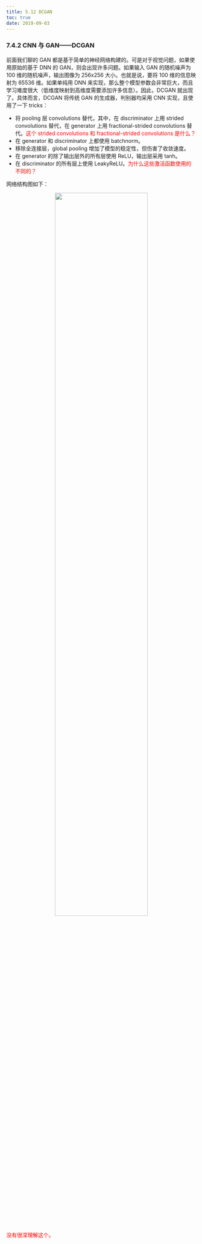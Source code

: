 ```yaml
---
title: 5.12 DCGAN
toc: true
date: 2019-09-03
---
```


### 7.4.2 CNN 与 GAN——DCGAN

前面我们聊的 GAN 都是基于简单的神经网络构建的。可是对于视觉问题，如果使用原始的基于 DNN 的 GAN，则会出现许多问题。如果输入 GAN 的随机噪声为 100 维的随机噪声，输出图像为 256x256 大小。也就是说，要将 100 维的信息映射为 65536 维。如果单纯用 DNN 来实现，那么整个模型参数会非常巨大，而且学习难度很大（低维度映射到高维度需要添加许多信息）。因此，DCGAN 就出现了。具体而言，DCGAN 将传统 GAN 的生成器，判别器均采用 CNN 实现，且使用了一下 tricks：

- 将 pooling 层 convolutions 替代，其中，在 discriminator 上用 strided convolutions 替代，在 generator 上用 fractional-strided convolutions 替代。<span style="color:red;">这个 strided convolutions 和  fractional-strided convolutions 是什么？</span>
- 在 generator 和 discriminator 上都使用 batchnorm。
- 移除全连接层，global pooling 增加了模型的稳定性，但伤害了收敛速度。
- 在 generator 的除了输出层外的所有层使用 ReLU，输出层采用 tanh。
- 在 discriminator 的所有层上使用 LeakyReLU。<span style="color:red;">为什么这些激活函数使用的不同的？</span>

网络结构图如下：


<p align="center">
    <img width="70%" height="70%" src="http://images.iterate.site/blog/image/20190722/01ReD4yfkjYb.png?imageslim">
</p>

<span style="color:red;">没有很深理解这个。</span>
